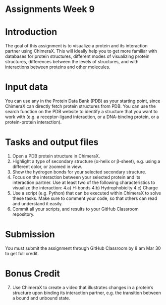 # Assignments Week 9
# Introduction
The goal of this assignment is to visualize a protein and its interaction partner using ChimeraX. This will ideally help you to get more familiar with databases for protein structures, different modes of visualizing protein structures, differences between the levels of structures, and with interactions between proteins and other molecules.
# Input data
You can use any in the Protein Data Bank (PDB) as your starting point, since ChimeraX can directly fetch protein structures from PDB. You can use the search function on the PDB website to identify a structure that you want to work with (e.g. a receptor-ligand interaction, or a DNA-binding protein, or a protein-protein interaction).
# Tasks and output files
1)	Open a PDB protein structure in ChimeraX.
2)	Highlight a type of secondary structure (α-helix or β-sheet), e.g. using a different color, or zoomed in view.
3)	Show the hydrogen bonds for your selected secondary structure.
4)	Focus on the interaction between your selected protein and its interaction partner. Use at least two of the following characteristics to visualize the interaction:
4.a)	H-bonds
4.b)	Hydrophobicity
4.c)	Charge
5)	Use a script (e.g. Python) that can be executed within ChimeraX to solve these tasks. Make sure to comment your code, so that others can read and understand it easily. 
6)	Commit all your scripts, and results to your GitHub Classroom repository.
# Submission
You must submit the assignment through GitHub Classroom by 8 am Mar 30 to get full credit. 
# Bonus Credit
7)	Use ChimeraX to create a video that illustrates changes in a protein’s structure upon binding its interaction partner, e.g. the transition between a bound and unbound state.

